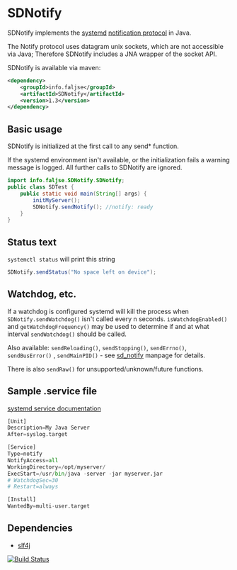 # SDNotify 

SDNotify implements the [systemd](https://www.freedesktop.org/wiki/Software/systemd/) 
[notification protocol](https://www.freedesktop.org/software/systemd/man/sd_notify.html) in Java.

The Notify protocol uses datagram unix sockets, which are not accessible via Java;
Therefore SDNotify includes a JNA wrapper of the socket API.

SDNotify is available via maven:
```xml
<dependency>
    <groupId>info.faljse</groupId>
    <artifactId>SDNotify</artifactId>
    <version>1.3</version>
</dependency>
```

## Basic usage
SDNotify is initialized at the first call to any send* function.

If the systemd environment isn't available, or the initialization fails a warning message is logged.
All further calls to SDNotify are ignored.
```java
import info.faljse.SDNotify.SDNotify;
public class SDTest {
    public static void main(String[] args) {
        initMyServer();
        SDNotify.sendNotify(); //notify: ready
    }
}
````

## Status text
`systemctl status` will print this string
```java
SDNotify.sendStatus("No space left on device");
```


## Watchdog, etc.
If a watchdog is configured systemd will kill the process 
when `SDNotify.sendWatchdog()` isn't called every n seconds.
`isWatchdogEnabled()` and `getWatchdogFrequency()` may be used to
determine if and at what interval `sendWatchdog()` should be called.

Also available:
`sendReloading()`, `sendStopping()`, `sendErrno()`, `sendBusError()` , `sendMainPID()` - see [sd_notify](https://www.freedesktop.org/software/systemd/man/sd_notify.html) manpage for details.

There is also `sendRaw()` for unsupported/unknown/future functions.

## Sample .service file
[systemd service documentation](https://www.freedesktop.org/software/systemd/man/systemd.service.html)
```python
[Unit]
Description=My Java Server
After=syslog.target

[Service]
Type=notify
NotifyAccess=all
WorkingDirectory=/opt/myserver/
ExecStart=/usr/bin/java -server -jar myserver.jar
# WatchdogSec=30
# Restart=always

[Install]
WantedBy=multi-user.target
```

## Dependencies
* [slf4j](https://www.slf4j.org/)


[![Build Status](https://travis-ci.org/faljse/SDNotify.svg?branch=master)](https://travis-ci.org/faljse/SDNotify)
